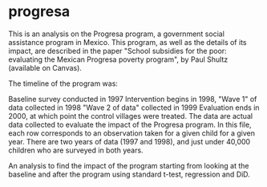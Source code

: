 # progresa

This is an analysis on the Progresa program, a government social assistance program in Mexico. This program, as well as the details of its impact, are described in the paper "School subsidies for the poor: evaluating the Mexican Progresa poverty program", by Paul Shultz (available on Canvas). 

The timeline of the program was:

Baseline survey conducted in 1997
Intervention begins in 1998, "Wave 1" of data collected in 1998
"Wave 2 of data" collected in 1999
Evaluation ends in 2000, at which point the control villages were treated.
The data are actual data collected to evaluate the impact of the Progresa program. In this file, each row corresponds to an observation taken for a given child for a given year. There are two years of data (1997 and 1998), and just under 40,000 children who are surveyed in both years.  

An analysis to find the impact of the program starting from looking at the baseline and after the program using standard t-test, regression and DiD. 
